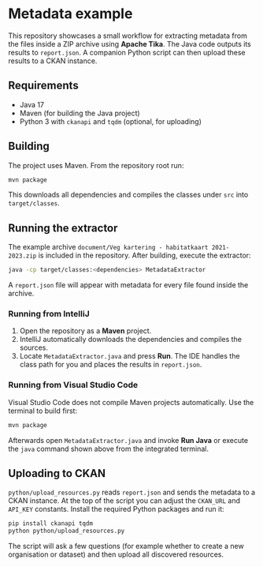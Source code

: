 # Metadata example

This repository showcases a small workflow for extracting metadata from the
files inside a ZIP archive using **Apache&nbsp;Tika**. The Java code outputs its
results to `report.json`. A companion Python script can then upload these
results to a CKAN instance.

## Requirements

* Java 17
* Maven (for building the Java project)
* Python 3 with `ckanapi` and `tqdm` (optional, for uploading)

## Building

The project uses Maven. From the repository root run:

```bash
mvn package
```

This downloads all dependencies and compiles the classes under `src` into
`target/classes`.

## Running the extractor

The example archive `document/Veg kartering - habitatkaart 2021-2023.zip`
is included in the repository. After building, execute the extractor:

```bash
java -cp target/classes:<dependencies> MetadataExtractor
```

A `report.json` file will appear with metadata for every file found inside the
archive.

### Running from IntelliJ

1. Open the repository as a **Maven** project.
2. IntelliJ automatically downloads the dependencies and compiles the sources.
3. Locate `MetadataExtractor.java` and press **Run**. The IDE handles the class
   path for you and places the results in `report.json`.

### Running from Visual Studio Code

Visual Studio Code does not compile Maven projects automatically. Use the
terminal to build first:

```bash
mvn package
```

Afterwards open `MetadataExtractor.java` and invoke **Run Java** or execute the
`java` command shown above from the integrated terminal.

## Uploading to CKAN

`python/upload_resources.py` reads `report.json` and sends the metadata to a
CKAN instance. At the top of the script you can adjust the `CKAN_URL` and
`API_KEY` constants. Install the required Python packages and run it:

```bash
pip install ckanapi tqdm
python python/upload_resources.py
```

The script will ask a few questions (for example whether to create a new
organisation or dataset) and then upload all discovered resources.
